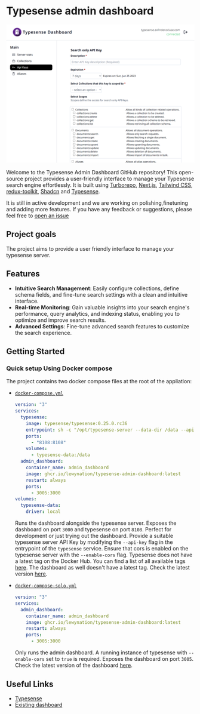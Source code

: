 # **Typesense admin dashboard**

![Typesense admin dashboard](apps/website_dashboard/public/og.png)

Welcome to the Typesense Admin Dashboard GitHub repository! This open-source project provides a user-friendly interface to manage your Typesense search engine effortlessly. It is built using [Turborepo](https://turbo.build/repo/docs/), [Next.js](https://nextjs.org/), [Tailwind CSS](https://tailwindcss.com/), [redux-toolkit](https://redux-toolkit.js.org/), [Shadcn](https://ui.shadcn.com/) and [Typesense](https://typesense.org/).

It is still in active development and we are working on polishing,finetuning and adding more features. If you have any feedback or suggestions, please feel free to
[open an issue](https://github.com/Lewynation/typesense-admin-dashboard/issues)

## Project goals

The project aims to provide a user friendly interface to manage your typesense server.

## Features

- **Intuitive Search Management**: Easily configure collections, define schema fields, and fine-tune search settings with a clean and intuitive interface.
- **Real-time Monitoring**: Gain valuable insights into your search engine's performance, query analytics, and indexing status, enabling you to optimize and improve search results.
- **Advanced Settings**: Fine-tune advanced search features to customize the search experience.

## Getting Started

### Quick setup Using Docker compose

The project contains two docker compose files at the root of the appliation:

- [`docker-compose.yml`](./docker-compose.yml)

  ```yml
  version: "3"
  services:
    typesense:
      image: typesense/typesense:0.25.0.rc36
      entrypoint: sh -c "/opt/typesense-server --data-dir /data --api-key=abc --enable-cors"
      ports:
        - "8108:8108"
      volumes:
        - typesense-data:/data
    admin_dashboard:
      container_name: admin_dashboard
      image: ghcr.io/lewynation/typesense-admin-dashboard:latest
      restart: always
      ports:
        - 3005:3000
  volumes:
    typesense-data:
      driver: local
  ```

  Runs the dashboard alongside the typesense server. Exposes the dashboard on port `3000` and typesense on port `8108`. Perfect for development or just trying out the dashboard. Provide a suitable typesense server API Key by modifying the `--api-key` flag in the entrypoint of the `typesense` service. Ensure that cors is enabled on the typesense server with the `--enable-cors` flag. Typesense does not have a latest tag on the Docker Hub. You can find a list of all available tags [here](https://hub.docker.com/r/typesense/typesense/tags). The dashboard as well doesn't have a latest tag. Check the latest version [here](https://github.com/Lewynation/typesense-admin-dashboard/pkgs/container/typesense-admin-dashboard).

- [`docker-compose-solo.yml`](./docker-compose-solo.yml)

  ```yml
  version: "3"
  services:
    admin_dashboard:
      container_name: admin_dashboard
      image: ghcr.io/lewynation/typesense-admin-dashboard:latest
      restart: always
      ports:
        - 3005:3000
  ```

  Only runs the admin dashboard. A running instance of typesense with `--enable-cors` set to `true` is required. Exposes the dashboard on port `3005`. Check the latest version of the dashboard [here](https://github.com/Lewynation/typesense-admin-dashboard/pkgs/container/typesense-admin-dashboard).

## Useful Links

- [Typesense](https://typesense.org/)
- [Existing dashboard](https://bfritscher.github.io/typesense-dashboard/#)
